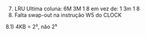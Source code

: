 7) LRU Ultima coluna: 6M 3M 1 8 em vez de: 1 3m 1 8
7) Falta swap-out na instrução W5 do CLOCK

8.1) 4KB = 2², não 2⁵
